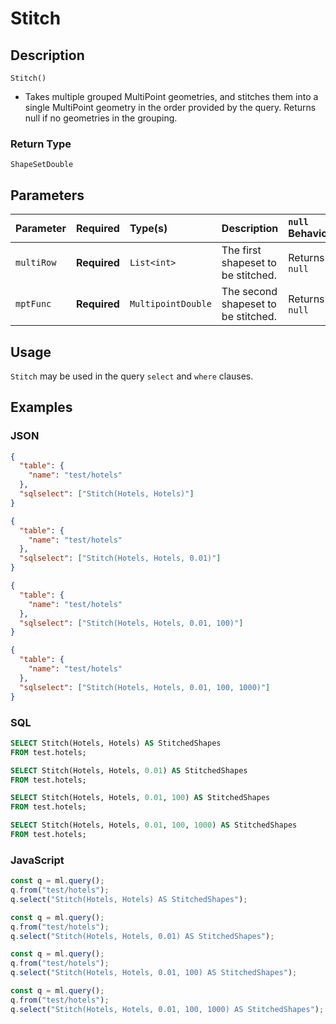 # Stitch

## Description

`Stitch()`

- Takes multiple grouped MultiPoint geometries, and stitches them into a single MultiPoint geometry in the order provided by the query. Returns null if no geometries in the grouping.

### Return Type

`ShapeSetDouble`

## Parameters

| Parameter  | Required     | Type(s)            | Description                         | `null` Behavior |
| :--------- | :----------- | :----------------- | :---------------------------------- | :-------------- |
| `multiRow` | **Required** | `List<int>`        | The first shapeset to be stitched.  | Returns `null`  |
| `mptFunc`  | **Required** | `MultipointDouble` | The second shapeset to be stitched. | Returns `null`  |

## Usage

`Stitch` may be used in the query `select` and `where` clauses.

## Examples

### JSON

```json
{
  "table": {
    "name": "test/hotels"
  },
  "sqlselect": ["Stitch(Hotels, Hotels)"]
}
```

```json
{
  "table": {
    "name": "test/hotels"
  },
  "sqlselect": ["Stitch(Hotels, Hotels, 0.01)"]
}
```

```json
{
  "table": {
    "name": "test/hotels"
  },
  "sqlselect": ["Stitch(Hotels, Hotels, 0.01, 100)"]
}
```

```json
{
  "table": {
    "name": "test/hotels"
  },
  "sqlselect": ["Stitch(Hotels, Hotels, 0.01, 100, 1000)"]
}
```

### SQL

```sql
SELECT Stitch(Hotels, Hotels) AS StitchedShapes
FROM test.hotels;
```

```sql
SELECT Stitch(Hotels, Hotels, 0.01) AS StitchedShapes
FROM test.hotels;
```

```sql
SELECT Stitch(Hotels, Hotels, 0.01, 100) AS StitchedShapes
FROM test.hotels;
```

```sql
SELECT Stitch(Hotels, Hotels, 0.01, 100, 1000) AS StitchedShapes
FROM test.hotels;
```

### JavaScript

```js
const q = ml.query();
q.from("test/hotels");
q.select("Stitch(Hotels, Hotels) AS StitchedShapes");
```

```js
const q = ml.query();
q.from("test/hotels");
q.select("Stitch(Hotels, Hotels, 0.01) AS StitchedShapes");
```

```js
const q = ml.query();
q.from("test/hotels");
q.select("Stitch(Hotels, Hotels, 0.01, 100) AS StitchedShapes");
```

```js
const q = ml.query();
q.from("test/hotels");
q.select("Stitch(Hotels, Hotels, 0.01, 100, 1000) AS StitchedShapes");
```

